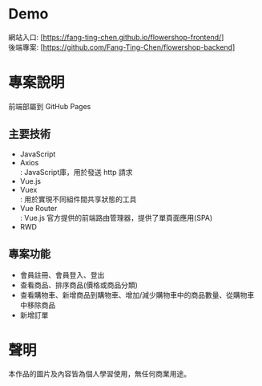 Demo
===
網站入口: [https://fang-ting-chen.github.io/flowershop-frontend/]  
後端專案: [https://github.com/Fang-Ting-Chen/flowershop-backend]

專案說明
===
前端部屬到 GitHub Pages

主要技術
---
* JavaScript  
* Axios  
 : JavaScript庫，用於發送 http 請求
* Vue.js
* Vuex  
 : 用於實現不同組件間共享狀態的工具
* Vue Router  
 : Vue.js 官方提供的前端路由管理器，提供了單頁面應用(SPA)
* RWD

專案功能
---
* 會員註冊、會員登入、登出
* 查看商品、排序商品(價格或商品分類)
* 查看購物車、新增商品到購物車、增加/減少購物車中的商品數量、從購物車中移除商品
* 新增訂單

聲明
===
本作品的圖片及內容皆為個人學習使用，無任何商業用途。
